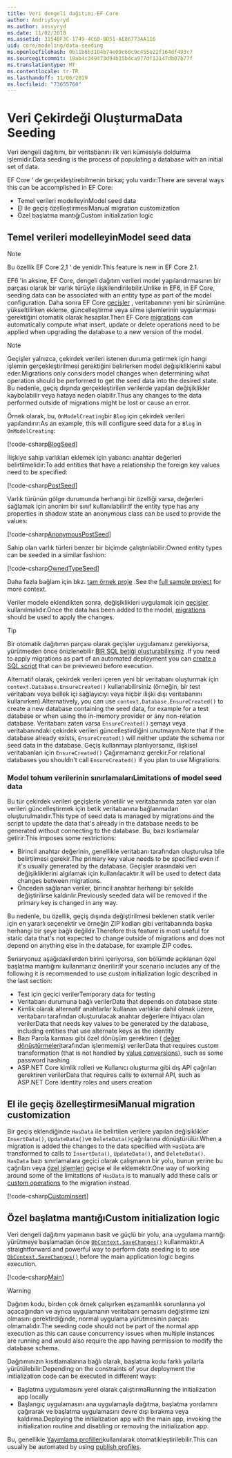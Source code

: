 ```yaml
---
title: Veri dengeli dağıtımı-EF Core
author: AndriySvyryd
ms.author: ansvyryd
ms.date: 11/02/2018
ms.assetid: 3154BF3C-1749-4C60-8D51-AE86773AA116
uid: core/modeling/data-seeding
ms.openlocfilehash: 0b11b6b3104b74e09c60c9c455e22f164df493c7
ms.sourcegitcommit: 18ab4c349473d94b15b4ca977df12147db07b77f
ms.translationtype: MT
ms.contentlocale: tr-TR
ms.lasthandoff: 11/06/2019
ms.locfileid: "73655760"
---
```

# <a name="data-seeding"></a><span data-ttu-id="6007b-102">Veri Çekirdeği Oluşturma</span><span class="sxs-lookup"><span data-stu-id="6007b-102">Data Seeding</span></span>

<span data-ttu-id="6007b-103">Veri dengeli dağıtımı, bir veritabanını ilk veri kümesiyle doldurma işlemidir.</span><span class="sxs-lookup"><span data-stu-id="6007b-103">Data seeding is the process of populating a database with an initial set of data.</span></span>

<span data-ttu-id="6007b-104">EF Core ' de gerçekleştirebilmenin birkaç yolu vardır:</span><span class="sxs-lookup"><span data-stu-id="6007b-104">There are several ways this can be accomplished in EF Core:</span></span>

* <span data-ttu-id="6007b-105">Temel verileri modelleyin</span><span class="sxs-lookup"><span data-stu-id="6007b-105">Model seed data</span></span>
* <span data-ttu-id="6007b-106">El ile geçiş özelleştirmesi</span><span class="sxs-lookup"><span data-stu-id="6007b-106">Manual migration customization</span></span>
* <span data-ttu-id="6007b-107">Özel başlatma mantığı</span><span class="sxs-lookup"><span data-stu-id="6007b-107">Custom initialization logic</span></span>

## <a name="model-seed-data"></a><span data-ttu-id="6007b-108">Temel verileri modelleyin</span><span class="sxs-lookup"><span data-stu-id="6007b-108">Model seed data</span></span>

> [!NOTE]
> <span data-ttu-id="6007b-109">Bu özellik EF Core 2,1 ' de yenidir.</span><span class="sxs-lookup"><span data-stu-id="6007b-109">This feature is new in EF Core 2.1.</span></span>

<span data-ttu-id="6007b-110">EF6 'in aksine, EF Core, dengeli dağıtım verileri model yapılandırmasının bir parçası olarak bir varlık türüyle ilişkilendirilebilir.</span><span class="sxs-lookup"><span data-stu-id="6007b-110">Unlike in EF6, in EF Core, seeding data can be associated with an entity type as part of the model configuration.</span></span> <span data-ttu-id="6007b-111">Daha sonra EF Core [geçişler](xref:core/managing-schemas/migrations/index) , veritabanının yeni bir sürümüne yükseltilirken ekleme, güncelleştirme veya silme işlemlerinin uygulanması gerektiğini otomatik olarak hesaplar.</span><span class="sxs-lookup"><span data-stu-id="6007b-111">Then EF Core [migrations](xref:core/managing-schemas/migrations/index) can automatically compute what insert, update or delete operations need to be applied when upgrading the database to a new version of the model.</span></span>

> [!NOTE]
> <span data-ttu-id="6007b-112">Geçişler yalnızca, çekirdek verileri istenen duruma getirmek için hangi işlemin gerçekleştirilmesi gerektiğini belirlerken model değişikliklerini kabul eder.</span><span class="sxs-lookup"><span data-stu-id="6007b-112">Migrations only considers model changes when determining what operation should be performed to get the seed data into the desired state.</span></span> <span data-ttu-id="6007b-113">Bu nedenle, geçiş dışında gerçekleştirilen verilerde yapılan değişiklikler kaybolabilir veya hataya neden olabilir.</span><span class="sxs-lookup"><span data-stu-id="6007b-113">Thus any changes to the data performed outside of migrations might be lost or cause an error.</span></span>

<span data-ttu-id="6007b-114">Örnek olarak, bu, `OnModelCreating`bir `Blog` için çekirdek verileri yapılandırır:</span><span class="sxs-lookup"><span data-stu-id="6007b-114">As an example, this will configure seed data for a `Blog` in `OnModelCreating`:</span></span>

[!code-csharp[BlogSeed](../../../samples/core/Modeling/DataSeeding/DataSeedingContext.cs?name=BlogSeed)]

<span data-ttu-id="6007b-115">İlişkiye sahip varlıkları eklemek için yabancı anahtar değerleri belirtilmelidir:</span><span class="sxs-lookup"><span data-stu-id="6007b-115">To add entities that have a relationship the foreign key values need to be specified:</span></span>

[!code-csharp[PostSeed](../../../samples/core/Modeling/DataSeeding/DataSeedingContext.cs?name=PostSeed)]

<span data-ttu-id="6007b-116">Varlık türünün gölge durumunda herhangi bir özelliği varsa, değerleri sağlamak için anonim bir sınıf kullanılabilir:</span><span class="sxs-lookup"><span data-stu-id="6007b-116">If the entity type has any properties in shadow state an anonymous class can be used to provide the values:</span></span>

[!code-csharp[AnonymousPostSeed](../../../samples/core/Modeling/DataSeeding/DataSeedingContext.cs?name=AnonymousPostSeed)]

<span data-ttu-id="6007b-117">Sahip olan varlık türleri benzer bir biçimde çalıştırılabilir:</span><span class="sxs-lookup"><span data-stu-id="6007b-117">Owned entity types can be seeded in a similar fashion:</span></span>

[!code-csharp[OwnedTypeSeed](../../../samples/core/Modeling/DataSeeding/DataSeedingContext.cs?name=OwnedTypeSeed)]

<span data-ttu-id="6007b-118">Daha fazla bağlam için bkz. [tam örnek proje](https://github.com/aspnet/EntityFramework.Docs/tree/master/samples/core/Modeling/DataSeeding) .</span><span class="sxs-lookup"><span data-stu-id="6007b-118">See the [full sample project](https://github.com/aspnet/EntityFramework.Docs/tree/master/samples/core/Modeling/DataSeeding) for more context.</span></span>

<span data-ttu-id="6007b-119">Veriler modele eklendikten sonra, değişiklikleri uygulamak için [geçişler](xref:core/managing-schemas/migrations/index) kullanılmalıdır.</span><span class="sxs-lookup"><span data-stu-id="6007b-119">Once the data has been added to the model, [migrations](xref:core/managing-schemas/migrations/index) should be used to apply the changes.</span></span>

> [!TIP]
> <span data-ttu-id="6007b-120">Bir otomatik dağıtımın parçası olarak geçişler uygulamanız gerekiyorsa, yürütmeden önce önizlenebilir [BIR SQL betiği oluşturabilirsiniz](xref:core/managing-schemas/migrations/index#generate-sql-scripts) .</span><span class="sxs-lookup"><span data-stu-id="6007b-120">If you need to apply migrations as part of an automated deployment you can [create a SQL script](xref:core/managing-schemas/migrations/index#generate-sql-scripts) that can be previewed before execution.</span></span>

<span data-ttu-id="6007b-121">Alternatif olarak, çekirdek verileri içeren yeni bir veritabanı oluşturmak için `context.Database.EnsureCreated()` kullanabilirsiniz (örneğin, bir test veritabanı veya bellek içi sağlayıcıyı veya hiçbir ilişki dışı veritabanını kullanırken).</span><span class="sxs-lookup"><span data-stu-id="6007b-121">Alternatively, you can use `context.Database.EnsureCreated()` to create a new database containing the seed data, for example for a test database or when using the in-memory provider or any non-relation database.</span></span> <span data-ttu-id="6007b-122">Veritabanı zaten varsa `EnsureCreated()` şemayı veya veritabanındaki çekirdek verileri güncelleştirdiğini unutmayın.</span><span class="sxs-lookup"><span data-stu-id="6007b-122">Note that if the database already exists, `EnsureCreated()` will neither update the schema nor seed data in the database.</span></span> <span data-ttu-id="6007b-123">Geçiş kullanmayı planlıyorsanız, ilişkisel veritabanları için `EnsureCreated()` Çağırmamanız gerekir.</span><span class="sxs-lookup"><span data-stu-id="6007b-123">For relational databases you shouldn't call `EnsureCreated()` if you plan to use Migrations.</span></span>

### <a name="limitations-of-model-seed-data"></a><span data-ttu-id="6007b-124">Model tohum verilerinin sınırlamaları</span><span class="sxs-lookup"><span data-stu-id="6007b-124">Limitations of model seed data</span></span>

<span data-ttu-id="6007b-125">Bu tür çekirdek verileri geçişlerle yönetilir ve veritabanında zaten var olan verileri güncelleştirmek için betik veritabanına bağlanmadan oluşturulmalıdır.</span><span class="sxs-lookup"><span data-stu-id="6007b-125">This type of seed data is managed by migrations and the script to update the data that's already in the database needs to be generated without connecting to the database.</span></span> <span data-ttu-id="6007b-126">Bu, bazı kısıtlamalar getirir:</span><span class="sxs-lookup"><span data-stu-id="6007b-126">This imposes some restrictions:</span></span>

* <span data-ttu-id="6007b-127">Birincil anahtar değerinin, genellikle veritabanı tarafından oluşturulsa bile belirtilmesi gerekir.</span><span class="sxs-lookup"><span data-stu-id="6007b-127">The primary key value needs to be specified even if it's usually generated by the database.</span></span> <span data-ttu-id="6007b-128">Geçişler arasındaki veri değişikliklerini algılamak için kullanılacaktır.</span><span class="sxs-lookup"><span data-stu-id="6007b-128">It will be used to detect data changes between migrations.</span></span>
* <span data-ttu-id="6007b-129">Önceden sağlanan veriler, birincil anahtar herhangi bir şekilde değiştirilirse kaldırılır.</span><span class="sxs-lookup"><span data-stu-id="6007b-129">Previously seeded data will be removed if the primary key is changed in any way.</span></span>

<span data-ttu-id="6007b-130">Bu nedenle, bu özellik, geçiş dışında değiştirilmesi beklenen statik veriler için en yararlı seçenektir ve örneğin ZIP kodları gibi veritabanında başka herhangi bir şeye bağlı değildir.</span><span class="sxs-lookup"><span data-stu-id="6007b-130">Therefore this feature is most useful for static data that's not expected to change outside of migrations and does not depend on anything else in the database, for example ZIP codes.</span></span>

<span data-ttu-id="6007b-131">Senaryonuz aşağıdakilerden birini içeriyorsa, son bölümde açıklanan özel başlatma mantığını kullanmanız önerilir:</span><span class="sxs-lookup"><span data-stu-id="6007b-131">If your scenario includes any of the following it is recommended to use custom initialization logic described in the last section:</span></span>

* <span data-ttu-id="6007b-132">Test için geçici veriler</span><span class="sxs-lookup"><span data-stu-id="6007b-132">Temporary data for testing</span></span>
* <span data-ttu-id="6007b-133">Veritabanı durumuna bağlı veriler</span><span class="sxs-lookup"><span data-stu-id="6007b-133">Data that depends on database state</span></span>
* <span data-ttu-id="6007b-134">Kimlik olarak alternatif anahtarlar kullanan varlıklar dahil olmak üzere, veritabanı tarafından oluşturulacak anahtar değerlere ihtiyacı olan veriler</span><span class="sxs-lookup"><span data-stu-id="6007b-134">Data that needs key values to be generated by the database, including entities that use alternate keys as the identity</span></span>
* <span data-ttu-id="6007b-135">Bazı Parola karması gibi özel dönüşüm gerektiren ( [değer dönüştürmeleri](xref:core/modeling/value-conversions)tarafından işlenmemiş) veriler</span><span class="sxs-lookup"><span data-stu-id="6007b-135">Data that requires custom transformation (that is not handled by [value conversions](xref:core/modeling/value-conversions)), such as some password hashing</span></span>
* <span data-ttu-id="6007b-136">ASP.NET Core kimlik rolleri ve Kullanıcı oluşturma gibi dış API çağrıları gerektiren veriler</span><span class="sxs-lookup"><span data-stu-id="6007b-136">Data that requires calls to external API, such as ASP.NET Core Identity roles and users creation</span></span>

## <a name="manual-migration-customization"></a><span data-ttu-id="6007b-137">El ile geçiş özelleştirmesi</span><span class="sxs-lookup"><span data-stu-id="6007b-137">Manual migration customization</span></span>

<span data-ttu-id="6007b-138">Bir geçiş eklendiğinde `HasData` ile belirtilen verilere yapılan değişiklikler `InsertData()`, `UpdateData()`ve `DeleteData()`çağrılarına dönüştürülür.</span><span class="sxs-lookup"><span data-stu-id="6007b-138">When a migration is added the changes to the data specified with `HasData` are transformed to calls to `InsertData()`, `UpdateData()`, and `DeleteData()`.</span></span> <span data-ttu-id="6007b-139">`HasData` bazı sınırlamalara geçici olarak çalışmanın bir yolu, bunun yerine bu çağrıları veya [özel işlemleri](xref:core/managing-schemas/migrations/operations) geçişe el ile eklemektir.</span><span class="sxs-lookup"><span data-stu-id="6007b-139">One way of working around some of the limitations of `HasData` is to manually add these calls or [custom operations](xref:core/managing-schemas/migrations/operations) to the migration instead.</span></span>

[!code-csharp[CustomInsert](../../../samples/core/Modeling/DataSeeding/Migrations/20181102235626_Initial.cs?name=CustomInsert)]

## <a name="custom-initialization-logic"></a><span data-ttu-id="6007b-140">Özel başlatma mantığı</span><span class="sxs-lookup"><span data-stu-id="6007b-140">Custom initialization logic</span></span>

<span data-ttu-id="6007b-141">Veri dengeli dağıtımı yapmanın basit ve güçlü bir yolu, ana uygulama mantığı yürütmeye başlamadan önce [`DbContext.SaveChanges()`](xref:core/saving/index) kullanmaktır.</span><span class="sxs-lookup"><span data-stu-id="6007b-141">A straightforward and powerful way to perform data seeding is to use [`DbContext.SaveChanges()`](xref:core/saving/index) before the main application logic begins execution.</span></span>

[!code-csharp[Main](../../../samples/core/Modeling/DataSeeding/Program.cs?name=CustomSeeding)]

> [!WARNING]
> <span data-ttu-id="6007b-142">Dağıtım kodu, birden çok örnek çalışırken eşzamanlılık sorunlarına yol açacağından ve ayrıca uygulamanın veritabanı şemasını değiştirme izni olmasını gerektirdiğinde, normal uygulama yürütmesinin parçası olmamalıdır.</span><span class="sxs-lookup"><span data-stu-id="6007b-142">The seeding code should not be part of the normal app execution as this can cause concurrency issues when multiple instances are running and would also require the app having permission to modify the database schema.</span></span>

<span data-ttu-id="6007b-143">Dağıtımınızın kısıtlamalarına bağlı olarak, başlatma kodu farklı yollarla yürütülebilir:</span><span class="sxs-lookup"><span data-stu-id="6007b-143">Depending on the constraints of your deployment the initialization code can be executed in different ways:</span></span>

* <span data-ttu-id="6007b-144">Başlatma uygulamasını yerel olarak çalıştırma</span><span class="sxs-lookup"><span data-stu-id="6007b-144">Running the initialization app locally</span></span>
* <span data-ttu-id="6007b-145">Başlangıç uygulamasını ana uygulamayla dağıtma, başlatma yordamını çağırarak ve başlatma uygulamasını devre dışı bırakma veya kaldırma.</span><span class="sxs-lookup"><span data-stu-id="6007b-145">Deploying the initialization app with the main app, invoking the initialization routine and disabling or removing the initialization app.</span></span>

<span data-ttu-id="6007b-146">Bu, genellikle [Yayımlama profilleri](/aspnet/core/host-and-deploy/visual-studio-publish-profiles)kullanılarak otomatikleştirilebilir.</span><span class="sxs-lookup"><span data-stu-id="6007b-146">This can usually be automated by using [publish profiles](/aspnet/core/host-and-deploy/visual-studio-publish-profiles).</span></span>
